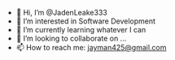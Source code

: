 - 👋 Hi, I’m @JadenLeake333
- 👀 I’m interested in Software Development
- 🌱 I’m currently learning whatever I can
- 💞️ I’m looking to collaborate on ...
- 📫 How to reach me: jayman425@gmail.com

<!---
JadenLeake333/JadenLeake333 is a ✨ special ✨ repository because its `README.md` (this file) appears on your GitHub profile.
You can click the Preview link to take a look at your changes.
--->
